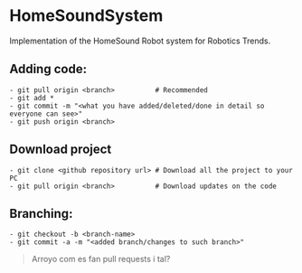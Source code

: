 # HomeSoundSystem
Implementation of the HomeSound Robot system for Robotics Trends.

## Adding code:
```
- git pull origin <branch>          # Recommended
- git add *
- git commit -m "<what you have added/deleted/done in detail so everyone can see>"
- git push origin <branch>
```

## Download project
```
- git clone <github repository url> # Download all the project to your PC
- git pull origin <branch>          # Download updates on the code
```

## Branching:
```
- git checkout -b <branch-name>
- git commit -a -m "<added branch/changes to such branch>"
```
> Arroyo com es fan pull requests i tal?
